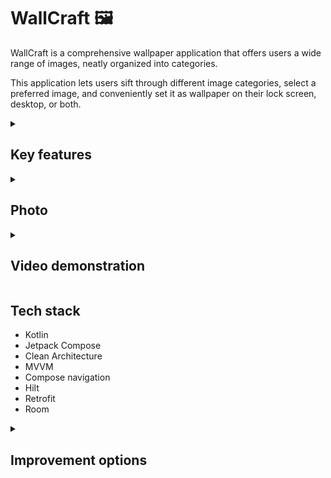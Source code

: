 # WallCraft 🖼️

WallCraft is a comprehensive wallpaper application that offers users a wide range of images, neatly organized into categories.

This application lets users sift through different image categories, select a preferred image, and conveniently set it as wallpaper on their lock screen, desktop, or both.

<details>
<summary> <h2> Key features </h2> </summary>
  
* Extensive collection of categorized wallpapers to choose from.
* Capability to set selected images as wallpaper for lock screen, desktop, or both.
* Download desired images directly to your device.
* Add your favorite images to a dedicated 'favorites' section for easy access.
* Dedicated screens to view and navigate through downloaded and favorited photos.
* Settings screen equipped with theme picker functionality.
* Adjustable settings to determine the number of collections and photos displayed in each collection.
* User-friendly interface for a seamless wallpaper selection and customization experience.

</details>

<details>
<summary> <h2> Photo </h2> </summary>

<img src="https://github.com/KovshefulCoder/WallCraft/assets/84292117/ed9bbf11-7c92-4e6c-8047-535ab82b71c1" width="200">
<img src="https://github.com/KovshefulCoder/WallCraft/assets/84292117/f4b23fd3-c253-4bdf-ba32-e63e44d2800b" width="200">
<img src="https://github.com/KovshefulCoder/WallCraft/assets/84292117/527cf299-3d60-4097-b438-383ca245f292" width="200">
<img src="https://github.com/KovshefulCoder/WallCraft/assets/84292117/9ee487b5-66ce-43c9-8eee-20a734a38430" width="200">
<img src="https://github.com/KovshefulCoder/WallCraft/assets/84292117/0954d6e2-8329-40c9-ac40-e7523ffae18d" width="200">
<img src="https://github.com/KovshefulCoder/WallCraft/assets/84292117/91710968-03de-4414-8e74-ed59825b8c0a" width="200">
<img src="https://github.com/KovshefulCoder/WallCraft/assets/84292117/e49a723f-a20d-4663-bc09-d7a140560f93" width="400">
<img src="https://github.com/KovshefulCoder/WallCraft/assets/84292117/2644fe26-3034-48f0-8b39-95fcc600ea55" width="400">

</details>

<details>
<summary> <h2> Video demonstration </h2> </summary>

https://github.com/KovshefulCoder/WallCraft/assets/84292117/ce62358d-77b6-404f-8312-7791885d430a

https://github.com/KovshefulCoder/WallCraft/assets/84292117/2595fbc2-0e2a-481d-a4af-6d18cf458c4a

https://github.com/KovshefulCoder/WallCraft/assets/84292117/49747491-378c-4f50-a0d9-62a9d7506ed9

</details>

## Tech stack
* Kotlin
* Jetpack Compose
* Clean Architecture
* MVVM
* Compose navigation
* Hilt
* Retrofit
* Room


<details>
<summary> <h2> Improvement options </h2> </summary>

* Use DataStore instead of Shares Preferences because there is integration with Coroutines and more flexibility, but Shared Pref was chosen to meet the requirement of the task for a minimum of third-party libraries.
* Use Shares Preferences instead of Room to store links to images by Downloaded and Favorite keys as "url1,url2,...", but this is not flexible and any addition will require a lot of changes and most likely a complete rewrite of all logic. 
* Use Kotlin Result API instead of Custom Exceptions
* Use Snack bar instead of Toast
* Move some repeated compose code to shared composable functions, for example CircularProgressIndicator

</details>
